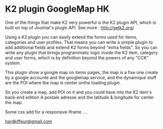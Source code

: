 K2 plugin GoogleMap HK
=================

One of the things that make K2 very powerful is the K2 plugin API, which is built on top of Joomla!'s plugin API. See more : http://getk2.org/

Using a K2 plugin you can easily extend the forms used for items, categories and user profiles.
That means you can write a simple plugin to add additional fields and extend K2 forms beyond "extra fields". So you can write any plugin that brings programmatic logic inside the K2 item, category and user forms, which is by definition beyond the powers of any "CCK" system.

This plugin show a google map on items pages, the map is a fixe one create by a google accounte and the googlemap service, and the dynamique stuff are the POI where the map is center onthe loading plugin.

So you create a map, add POI on it and you could have into the K2 item's back-end edition A postale adresse and the latitude & longitude for center the map.

Some css add for a responsive iframe ....

hardkiffeur@gmail.com
